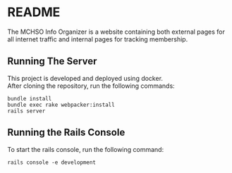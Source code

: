 # README

The MCHSO Info Organizer is a website containing both external pages for all internet traffic and internal pages for tracking membership.

## Running The Server

This project is developed and deployed using docker.\
After cloning the repository, run the following commands:

```
bundle install
bundle exec rake webpacker:install
rails server
```

## Running the Rails Console

To start the rails console, run the following command:

```
rails console -e development
```
